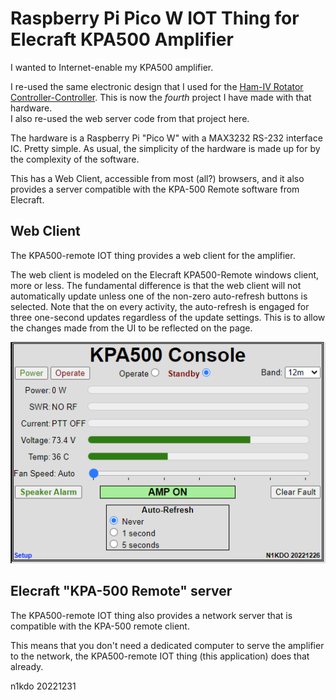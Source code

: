 # Raspberry Pi Pico W IOT Thing for Elecraft KPA500 Amplifier

I wanted to Internet-enable my KPA500 amplifier.

I re-used the same electronic design that I used for the [Ham-IV Rotator 
Controller-Controller](https://github.com/n1kdo/rotator-controller-controller).
This is now the _fourth_ project I have made with that hardware.  
I also re-used the web server code from that project here.

The hardware is a Raspberry Pi "Pico W" with a MAX3232 RS-232 interface IC.
Pretty simple.  As usual, the simplicity of the hardware is made up for by
the complexity of the software.

This has a Web Client, accessible from most (all?) browsers, and it also
provides a server compatible with the KPA-500 Remote software from Elecraft.

## Web Client

The KPA500-remote IOT thing provides a web client for the amplifier.

The web client is modeled on the Elecraft KPA500-Remote windows client,
more or less.  The fundamental difference is that the web client will
not automatically update unless one of the non-zero auto-refresh buttons
is selected.  Note that the on every activity, the auto-refresh is 
engaged for three one-second updates regardless of the update settings.
This is to allow the changes made from the UI to be reflected on the page.

![](WebConsole.png "View of Web Console for KPA500 Amplifier")

## Elecraft "KPA-500 Remote" server

The KPA500-remote IOT thing also provides a network server that is 
compatible with the KPA-500 remote client.

This means that you don't need a dedicated computer to serve the amplifier
to the network, the KPA500-remote IOT thing (this application) does that
already.

n1kdo 20221231
